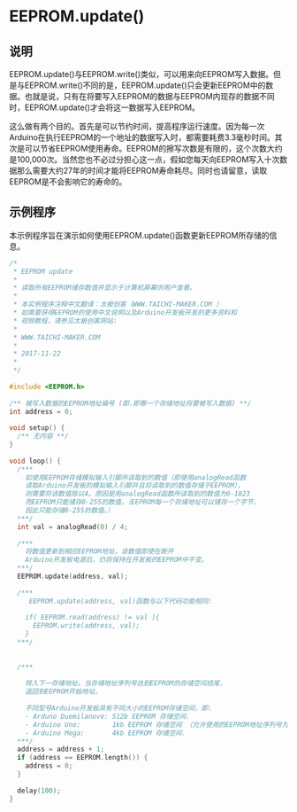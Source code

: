 # EEPROM.update()

## 说明

EEPROM.update()与EEPROM.write()类似，可以用来向EEPROM写入数据。但是与EEPROM.write()不同的是，EEPROM.update()只会更新EEPROM中的数据。也就是说，只有在将要写入EEPROM的数据与EEPROM内现存的数据不同时，EEPROM.update()才会将这一数据写入EEPROM。

这么做有两个目的。首先是可以节约时间，提高程序运行速度。因为每一次Arduino在执行EEPROM的一个地址的数据写入时，都需要耗费3.3毫秒时间。其次是可以节省EEPROM使用寿命。EEPROM的擦写次数是有限的，这个次数大约是100,000次。当然您也不必过分担心这一点，假如您每天向EEPROM写入十次数据那么需要大约27年的时间才能将EEPROM寿命耗尽。同时也请留意，读取EEPROM是不会影响它的寿命的。

## 示例程序

本示例程序旨在演示如何使用EEPROM.update()函数更新EEPROM所存储的信息。

```c++
/*
 * EEPROM update
 *
 * 读取所有EEPROM储存数值并显示于计算机屏幕供用户查看。
 * 
 * 本实例程序注释中文翻译：太极创客（WWW.TAICHI-MAKER.COM ）
 * 如需要获得EEPROM的使用中文说明以及Arduino开发板开发的更多资料和
 * 视频教程，请参见太极创客网站:
 * 
 * WWW.TAICHI-MAKER.COM
 * 
 * 2017-11-22
 * 
 */
 
#include <EEPROM.h>
 
/** 被写入数据的EEPROM地址编号 (即.即哪一个存储地址将要被写入数据) **/
int address = 0;
 
void setup() {
  /** 无内容 **/
}
 
void loop() {
  /***
    如使用EEPROM存储模拟输入引脚所读取到的数值（即使用analogRead函数
    读取Arduino开发板的模拟输入引脚并且将读取到的数值存储于EEPROM），
    则需要将该数值除以4。原因是用analogRead函数所读取到的数值为0-1023
    而EEPROM只能储存0-255的数值。（EEPROM每一个存储地址可以储存一个字节，
    因此只能存储0-255的数值。）
  ***/
  int val = analogRead(0) / 4;
 
  /***
    将数值更新到相应EEPROM地址。该数值即使在断开
    Arduino开发板电源后，仍将保持在开发板的EEPROM中不变。
  ***/
  EEPROM.update(address, val);
 
  /***
     EEPROM.update(address, val)函数与以下代码功能相同:
 
    if( EEPROM.read(address) != val ){
      EEPROM.write(address, val);
    }
  ***/
 
 
  /***
  
    转入下一存储地址。当存储地址序列号达到EEPROM的存储空间结尾，
    返回到EEPROM开始地址。
      
    不同型号Arduino开发板具有不同大小的EEPROM存储空间，即:
    - Arduno Duemilanove: 512b EEPROM 存储空间.
    - Arduino Uno:        1kb EEPROM 存储空间 （允许使用的EEPROM地址序列号为 0-1023 ）.
    - Arduino Mega:       4kb EEPROM 存储空间.
  ***/
  address = address + 1;
  if (address == EEPROM.length()) {
    address = 0;
  }
 
  delay(100);
}
```

